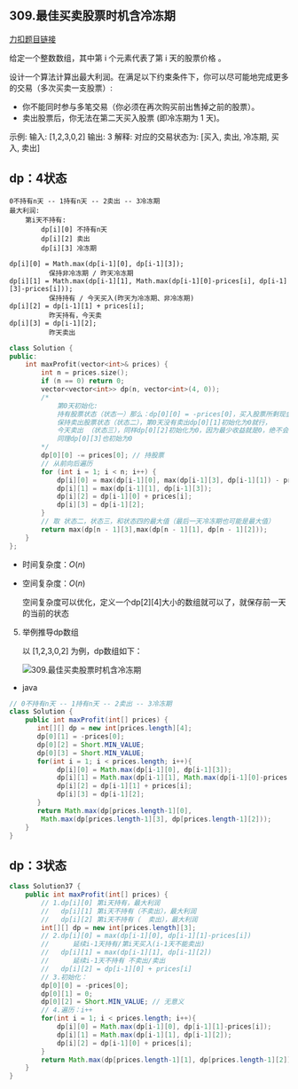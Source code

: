 


## 309.最佳买卖股票时机含冷冻期

[力扣题目链接](https://leetcode-cn.com/problems/best-time-to-buy-and-sell-stock-with-cooldown/)

给定一个整数数组，其中第 i 个元素代表了第 i 天的股票价格 。

设计一个算法计算出最大利润。在满足以下约束条件下，你可以尽可能地完成更多的交易（多次买卖一支股票）:

* 你不能同时参与多笔交易（你必须在再次购买前出售掉之前的股票）。
* 卖出股票后，你无法在第二天买入股票 (即冷冻期为 1 天)。

示例:
输入: [1,2,3,0,2]
输出: 3
解释: 对应的交易状态为: [买入, 卖出, 冷冻期, 买入, 卖出]



## dp：4状态 

    0不持有n天 -- 1持有n天 -- 2卖出 -- 3冷冻期  
    最大利润: 
    	第i天不持有: 
    		dp[i][0] 不持有n天
            dp[i][2] 卖出 
    		dp[i][3] 冷冻期  

  ```
dp[i][0] = Math.max(dp[i-1][0], dp[i-1][3]);
			保持非冷冻期 / 昨天冷冻期
dp[i][1] = Math.max(dp[i-1][1], Math.max(dp[i-1][0]-prices[i], dp[i-1][3]-prices[i]));
			保持持有 / 今天买入(昨天为冷冻期、非冷冻期)
dp[i][2] = dp[i-1][1] + prices[i]; 
			昨天持有，今天卖
dp[i][3] = dp[i-1][2]; 
			昨天卖出
  ```

  	 


```CPP
class Solution {
public:
    int maxProfit(vector<int>& prices) {
        int n = prices.size();
        if (n == 0) return 0;
        vector<vector<int>> dp(n, vector<int>(4, 0));
        /*
            第0天初始化:
            持有股票状态（状态一）那么：dp[0][0] = -prices[0]，买入股票所剩现金为负数。
            保持卖出股票状态（状态二），第0天没有卖出dp[0][1]初始化为0就行，
            今天卖出 （状态三），同样dp[0][2]初始化为0，因为最少收益就是0，绝不会是负数。
            同理dp[0][3]也初始为0
        */
        dp[0][0] -= prices[0]; // 持股票
        // 从前向后遍历
        for (int i = 1; i < n; i++) {
            dp[i][0] = max(dp[i-1][0], max(dp[i-1][3], dp[i-1][1]) - prices[i]);
            dp[i][1] = max(dp[i-1][1], dp[i-1][3]);
            dp[i][2] = dp[i-1][0] + prices[i];
            dp[i][3] = dp[i-1][2];
        }
        // 取 状态二，状态三，和状态四的最大值（最后一天冷冻期也可能是最大值）
        return max(dp[n - 1][3],max(dp[n - 1][1], dp[n - 1][2]));
    }
};
```

* 时间复杂度：$O(n)$
* 空间复杂度：$O(n)$

   空间复杂度可以优化，定义一个dp[2][4]大小的数组就可以了，就保存前一天的当前的状态 

5. 举例推导dp数组

   以 [1,2,3,0,2] 为例，dp数组如下：  

   ![309.最佳买卖股票时机含冷冻期](https://img-blog.csdnimg.cn/2021032317451040.png)

+ java

```java
// 0不持有n天 -- 1持有n天 -- 2卖出 -- 3冷冻期  
class Solution {
    public int maxProfit(int[] prices) {  
       int[][] dp = new int[prices.length][4];
       dp[0][1] = -prices[0];
       dp[0][2] = Short.MIN_VALUE;
       dp[0][3] = Short.MIN_VALUE; 
       for(int i = 1; i < prices.length; i++){
            dp[i][0] = Math.max(dp[i-1][0], dp[i-1][3]);
            dp[i][1] = Math.max(dp[i-1][1], Math.max(dp[i-1][0]-prices[i], dp[i-1][3]-prices[i]));
            dp[i][2] = dp[i-1][1] + prices[i]; 
            dp[i][3] = dp[i-1][2]; 
       }
       return Math.max(dp[prices.length-1][0], 
        Math.max(dp[prices.length-1][3], dp[prices.length-1][2]));
    }
}
```



## dp：3状态

```java
class Solution37 {
    public int maxProfit(int[] prices) {
        // 1.dp[i][0] 第i天持有，最大利润
        //   dp[i][1] 第i天不持有（不卖出），最大利润
        //   dp[i][2] 第i天不持有（  卖出），最大利润 
        int[][] dp = new int[prices.length][3];
        // 2.dp[i][0] = max(dp[i-1][0], dp[i-1][1]-prices[i]) 
        //	 	延续i-1天持有/第i天买入(i-1天不能卖出)
        //   dp[i][1] = max(dp[i-1][1], dp[i-1][2])         
        // 		延续i-1天不持有 不卖出/卖出
        //   dp[i][2] = dp[i-1][0] + prices[i]
        // 3.初始化：
        dp[0][0] = -prices[0];
        dp[0][1] = 0;
        dp[0][2] = Short.MIN_VALUE; // 无意义
        // 4.遍历：i++
        for(int i = 1; i < prices.length; i++){
            dp[i][0] = Math.max(dp[i-1][0], dp[i-1][1]-prices[i]); 
            dp[i][1] = Math.max(dp[i-1][1], dp[i-1][2]);           
            dp[i][2] = dp[i-1][0] + prices[i];
        }
        return Math.max(dp[prices.length-1][1], dp[prices.length-1][2]); // 最后不持有
    }
}

```

